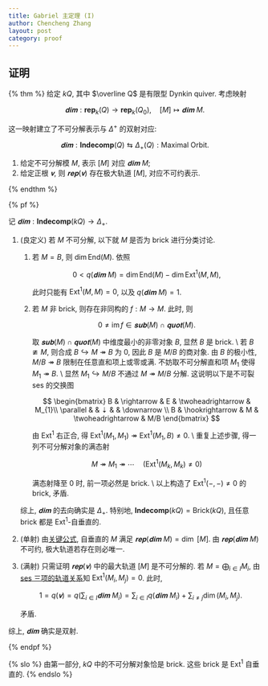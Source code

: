 ```yaml
---
title: Gabriel 主定理 (I)
author: Chencheng Zhang
layout: post
category: proof
---
```


## 证明

{% thm %}
给定 $kQ$, 其中 $\overline Q$ 是有限型 Dynkin quiver. 考虑映射

$$
𝐝𝐢𝐦 : \mathbf{rep}_k (Q) → \mathbf{rep}_k (Q_0),\quad [M] ↦  𝐝𝐢𝐦 \ M.
$$

这一映射建立了不可分解表示与 $Δ ^+$ 的双射对应:

$$
𝐝𝐢𝐦 : \mathbf{Indecomp} (Q) ⇆  Δ _+(Q) : \text{Maximal Orbit}.
$$

1. 给定不可分解模 $M$, 表示 $[M]$ 对应 $𝐝𝐢𝐦 \ M$;
2. 给定正根 $𝐯$, 则 $𝐫𝐞𝐩(𝐯)$ 存在极大轨道 $[M]$, 对应不可约表示.

{% endthm %}

{% pf %}

记 $𝐝𝐢𝐦 : \mathbf{Indecomp}(kQ) → Δ  _+$.

1. (良定义) 若 $M$ 不可分解, 以下就 $M$ 是否为 brick 进行分类讨论.
   1. 若 $M = B$, 则 $\dim \mathrm{End}(M)$. 依照

      $$
      0 < q(𝐝𝐢𝐦 \ M) = \dim {\mathrm{End}(M)} - \dim \mathrm{Ext}^1(M,M),
      $$

      此时只能有 $\mathrm{Ext}^1(M,M) = 0$, 以及 $q(𝐝𝐢𝐦 \ M) = 1$.

   2. 若 $M$ 非 brick, 则存在非同构的 $f : M → M$. 此时, 则

      $$
      0 ≠ \operatorname{im} f ∈ 𝐬𝐮𝐛(M) ∩ 𝐪𝐮𝐨𝐭(M).
      $$

      取 $𝐬𝐮𝐛(M) ∩ 𝐪𝐮𝐨𝐭(M)$ 中维度最小的非零对象 $B$, 显然 $B$ 是 brick.
      \\
      若 $B ≇ M$, 则合成 $B ↪ M ↠ B$ 为 $0$, 因此 $B$ 是 $M/B$ 的商对象. 由 $B$ 的极小性, $M/B ↠ B$ 限制在任意直和项上或零或满. 不妨取不可分解直和项 $M_1$ 使得 $M_1 ↠ B$.
      \\
      显然 $M_1 ↪ M/B$ 不通过 $M ↠ M/B$ 分解. 这说明以下是不可裂 ses 的交换图

      $$
      \begin{bmatrix}
      B & \rightarrow  & E & \twoheadrightarrow  & M_{1}\\
      \parallel  &  & ⇣  &  & \downarrow \\
      B & \hookrightarrow  & M & \twoheadrightarrow  & M/B
      \end{bmatrix}
      $$

      由 $\mathrm{Ext}^1$ 右正合, 得 $\mathrm{Ext}^1(M_1,M_1) ↠ \mathrm{Ext}^1(M_1,B) ≠ 0$. 
      \\
      重复上述步骤, 得一列不可分解对象的满态射

      $$
      M ↠ M_1 ↠ \cdots \quad (\mathrm{Ext}^1(M_k, M_k) ≠ 0)
      $$

      满态射降至 $0$ 时, 前一项必然是 brick.
      \\
      以上构造了 $\mathrm{Ext}^1(-,-) ≠ 0$ 的 brick, 矛盾.

    综上, $𝐝𝐢𝐦$ 的去向确实是 $Δ _+$. 特别地, $\mathbf{Indecomp}(kQ) = \mathrm{Brick}(kQ)$, 且任意 brick 都是 $\mathrm{Ext}^1$-自垂直的.

2. (单射) 由[关键公式](Key_Lemma_Gabriel), 自垂直的 $M$ 满足 $𝐫𝐞𝐩(𝐝𝐢𝐦 \ M) = \dim \ [M]$. 由 $𝐫𝐞𝐩(𝐝𝐢𝐦 \ M)$ 不可约, 极大轨道若存在则必唯一.
3. (满射) 只需证明 $𝐫𝐞𝐩(𝐯)$ 中的最大轨道 $[M]$ 是不可分解的. 若 $M = ⨁_{i ∈ I}M_i$, 由 [ses 三项的轨道关系](Uniqueness_of_Maximal_Orbit)知 $\mathrm{Ext}^1(M_i, M_j) =0$. 此时,

   $$
   1 = q(𝐯) = q\left(∑ _{i ∈  I}𝐝𝐢𝐦 \ M_i\right) = ∑  _{i ∈  I} q(𝐝𝐢𝐦 \ M_i) + ∑ _{i ≠  j} \dim (M_i, M_j).
   $$

   矛盾.

综上, $𝐝𝐢𝐦$ 确实是双射.

{% endpf %}

{% slo %}
由第一部分, $kQ$ 中的不可分解对象恰是 brick. 这些 brick 是 $\mathrm{Ext}^1$ 自垂直的.
{% endslo %}
